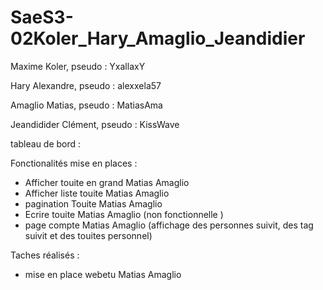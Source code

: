 # SaeS3-02Koler_Hary_Amaglio_Jeandidier

Maxime Koler, pseudo : YxallaxY

Hary Alexandre, pseudo : alexxela57

Amaglio Matias, pseudo : MatiasAma

Jeandidider Clément, pseudo : KissWave



tableau de bord : 

Fonctionalités mise en places : 
- Afficher touite en grand Matias Amaglio
- Afficher liste touite Matias Amaglio
- pagination Touite Matias Amaglio
- Ecrire touite Matias Amaglio (non fonctionnelle )
- page compte Matias Amaglio (affichage des personnes suivit, des tag suivit et des touites personnel)
  
Taches réalisés :
- mise en place webetu Matias Amaglio
